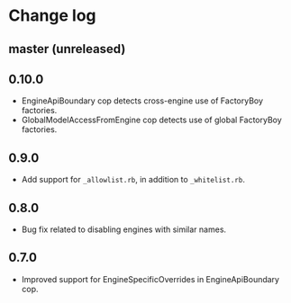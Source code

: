 # Change log

## master (unreleased)

## 0.10.0

- EngineApiBoundary cop detects cross-engine use of FactoryBoy factories.
- GlobalModelAccessFromEngine cop detects use of global FactoryBoy factories.

## 0.9.0

- Add support for `_allowlist.rb`, in addition to `_whitelist.rb`.

## 0.8.0

- Bug fix related to disabling engines with similar names.

## 0.7.0

- Improved support for EngineSpecificOverrides in EngineApiBoundary cop.
